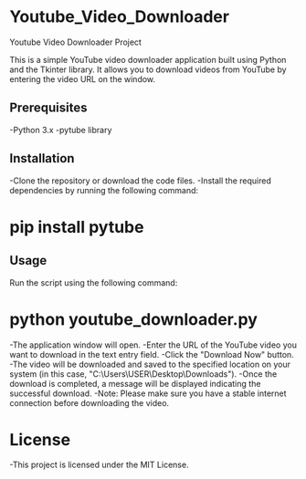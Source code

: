 # Youtube_Video_Downloader
Youtube Video Downloader Project

This is a simple YouTube video downloader application built using Python and the Tkinter library. It allows you to download videos from YouTube by entering the video URL on the window.

## Prerequisites
-Python 3.x
-pytube library

## Installation
-Clone the repository or download the code files.
-Install the required dependencies by running the following command:
  # pip install pytube
  
## Usage
Run the script using the following command:

# python youtube_downloader.py

-The application window will open.
-Enter the URL of the YouTube video you want to download in the text entry field.
-Click the "Download Now" button.
-The video will be downloaded and saved to the specified location on your system (in this case, "C:\Users\USER\Desktop\Downloads").
-Once the download is completed, a message will be displayed indicating the successful download.
-Note: Please make sure you have a stable internet connection before downloading the video.

# License
-This project is licensed under the MIT License.


